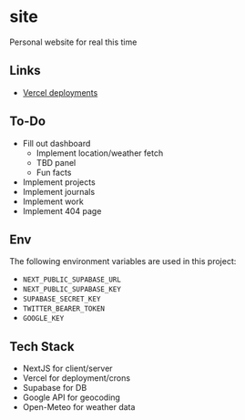 # site

Personal website for real this time

## Links

- [Vercel deployments](https://vercel.com/czhangys-projects/site/deployments)

## To-Do

- Fill out dashboard
    - Implement location/weather fetch
    - TBD panel
    - Fun facts
- Implement projects
- Implement journals
- Implement work
- Implement 404 page

## Env

The following environment variables are used in this project:

- `NEXT_PUBLIC_SUPABASE_URL`
- `NEXT_PUBLIC_SUPABASE_KEY`
- `SUPABASE_SECRET_KEY`
- `TWITTER_BEARER_TOKEN`
- `GOOGLE_KEY`

## Tech Stack

- NextJS for client/server
- Vercel for deployment/crons
- Supabase for DB
- Google API for geocoding
- Open-Meteo for weather data
